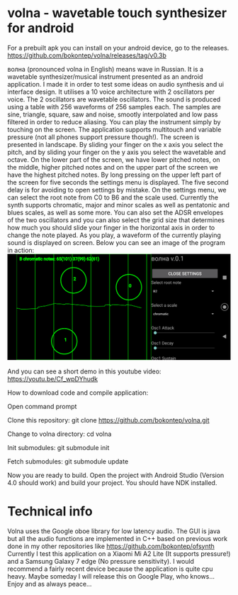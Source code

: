 # volna - wavetable touch synthesizer for android

For a prebuilt apk you can install on your android device, go to the releases.
https://github.com/bokontep/volna/releases/tag/v0.3b

волна (pronounced volna in English) means wave in Russian. It is a wavetable synthesizer/musical instrument presented as an android application. I made it in order to test some ideas on audio synthesis and ui interface design.
It utilises a 10 voice architecture with 2 oscillators per voice. The 2 oscillators are wavetable oscillators. The sound is produced using a table with 256 waveforms of 256 samples each.
The samples are sine, triangle, square, saw and noise, smootly interpolated and low pass filtered in order to reduce aliasing.
You can play the instrument simply by touching on the screen. The application supports multitouch and variable pressure (not all phones support pressure though!). The screen is presented
in landscape. By sliding your finger on the x axis you select the pitch, and by sliding your finger on the y axis you select the wavetable and octave. On the lower part of the screen,
we have lower pitched notes, on the middle, higher pitched notes and on the upper part of the screen we have the highest pitched notes. By long pressing on the upper left part of the screen for five
seconds the settings menu is displayed. The five second delay is for avoiding to open settings by mistake. On the settings menu, we can select the root note from C0 to B6 and the scale used.
Currently the synth supports chromatic, major and minor scales as well as pentatonic and blues scales, as well as some more. You can also set the ADSR envelopes of the two oscillators and you can also select
the grid size that determines how much you should slide your finger in the horizontal axis in order to change the note played.
As you play, a waveform of the currently playing sound is displayed on screen.
Below you can see an image of the program in action:
![Image of volna program in action](./images/volna01.png?raw=true)

And you can see a short demo in this youtube video:
https://youtu.be/Cf_wpDYhudk

How to download code and compile application:

Open command prompt

Clone this repository: git clone https://github.com/bokontep/volna.git

Change to volna directory: cd volna

Init submodules: git submodule init

Fetch submodules: git submodule update

Now you are ready to build. Open the project with Android Studio (Version 4.0 should work) and build your project. You should have NDK installed.

# Technical info
Volna uses the Google oboe library for low latency audio. The GUI is java but all the audio functions are implemented in C++ based on previous work done in my other repositories like
https://github.com/bokontep/ofsynth
Currently I test this application on a Xiaomi Mi A2 Lite (It supports pressure!) and a Samsung Galaxy 7 edge (No pressure sensitivity). I would recommend a fairly recent device because the application is quite cpu heavy.
Maybe someday I will release this on Google Play, who knows...
Enjoy and as always peace...
